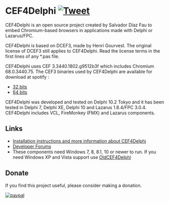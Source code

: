# CEF4Delphi [![Tweet](https://img.shields.io/twitter/url/http/shields.io.svg?style=social)](https://twitter.com/intent/tweet?text=Use%20CEF4Delphi%20to%20embed%20Chromium-based%20browsers%20in%20your%20application&url=https://github.com/salvadordf/CEF4Delphi&via=briskbard&hashtags=cef4delphi,delphi,lazarus,fpc)
CEF4Delphi is an open source project created by Salvador Díaz Fau to embed Chromium-based browsers in applications made with Delphi or Lazarus/FPC.

CEF4Delphi is based on DCEF3, made by Henri Gourvest. The original license of DCEF3 still applies to CEF4Delphi. Read the license terms in the first lines of any *.pas file.

CEF4Delphi uses CEF 3.3440.1802.g9512b3f which includes Chromium 68.0.3440.75. 
The CEF3 binaries used by CEF4Delphi are available for download at spotify :
* [32 bits](http://opensource.spotify.com/cefbuilds/cef_binary_3.3440.1802.g9512b3f_windows32.tar.bz2)
* [64 bits](http://opensource.spotify.com/cefbuilds/cef_binary_3.3440.1802.g9512b3f_windows64.tar.bz2)


CEF4Delphi was developed and tested on Delphi 10.2 Tokyo and it has been tested in Delphi 7, Delphi XE, Delphi 10 and Lazarus 1.8.4/FPC 3.0.4. CEF4Delphi includes VCL, FireMonkey (FMX) and Lazarus components.

## Links
* [Installation instructions and more information about CEF4Delphi](https://www.briskbard.com/index.php?lang=en&pageid=cef)
* [Developer Forums](https://www.briskbard.com/forum)
* These components need Windows 7, 8, 8.1, 10 or newer to run. If you need Windows XP and Vista support use [OldCEF4Delphi](https://github.com/salvadordf/OldCEF4Delphi)

## Donate
If you find this project useful, please consider making a donation.

[![paypal](https://www.paypalobjects.com/en_US/i/btn/btn_donateCC_LG.gif)](https://www.paypal.com/cgi-bin/webscr?cmd=_s-xclick&hosted_button_id=FTSD2CCGXTD86)
